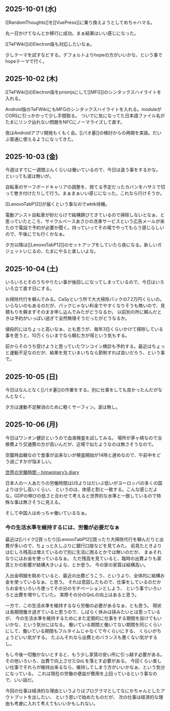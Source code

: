 ## 2025-10-01 (水)

[[RandomThoughts]]を[[VuePress]]に乗り換えようとしてめちゃハマる。

丸一日かけてなんとか移行に成功。まぁ結果はいい感じになった。

[[TeFWiki]]のElectron版も対応したいなぁ。

少しテーマを試すなどする。デフォルトよりhopeの方がいいかな、という事でhopeテーマで行く。

## 2025-10-02 (木)

[[TeFWiki]]のElectron版をprismjsにして[[MFG]]のシンタックスハイライトを入れる。

Android版のTeFWikiにもMFGのシンタックスハイライトを入れる。moduleがCORSに引っかかって少し手間取る。
ついでに気になってた日本語ファイル名がたまにリンク辿れない問題をNFCにノーマライズして直す。

夜はAndroidアプリ開発もくもく会。[[パオ碁]]の検討からの再開を実装。だいぶ普通に使えるようになってきた。

## 2025-10-03 (金)

今週はすでに一週間ぶんくらいは働いているので、今日は違う事をするかな。
といっても波は無いが。

自転車のサーフボードキャリアの調整を、捨てる予定だったカバンをハサミで切って巻き付けたりして行う。まぁまぁいい感じになった。これなら行けそうか。

[[LenovoTabP12]]が届くという事なのでwktk待機。

電動アシスト自転車が砂だらけで結構錆びてきているので掃除しないとなぁ、と思っていたところ、サイクルベースあさひの洗車サービスという広告メールが来たので電話で予約が必要か聞く。持っていってその場でやってもらう感じらしいので、午後にでも行くかなぁ。

夕方以降は[[LenovoTabP12]]のセットアップをしていたら夜になる。新しいガジェットいじるの、たまにやると楽しいよな。

## 2025-10-04 (土)

いろいろとそのうちやりたい事が後回しになってしまっているので、今日はいろいろ立て直す日にする。

お掃除代行を頼んでみる。CaSyという所で大大掃除パックの7.2万円くらいの。いらないのもあるのだが、パックじゃない料金でやすくなりそうも無いので、見積もりを頼まずそのまま申し込んでみたがどうなるか。
以前別の所に頼んだときは予約がいっぱい過ぎて全然無理そうだったがどうなるか。

値段的にはちょっと高いなぁ、とも思うが、毎年3日くらいかけて掃除している事を思うと、10万くらいまでなら頼む方が得という気もする。

前からそのうち受けようと思っていたワンコイン検診も予約する。最近はちょっと運動不足なのだが、結果を見ていまいちなら節制すれば良いだろう、という事で。

## 2025-10-05 (日)

今日はなんとなく[[パオ碁]]の作業をする。別に仕事をしても良かったんだがなんとなく。

夕方は運動不足解消のために軽くサーフィン。波は無し。

## 2025-10-06 (月)

今日はワンオン健診というので血液検査を試してみる。
場所が茅ヶ崎なので治療費より交通費の方が高いんだが、近場で似たようなのは無さそうなので。

空腹時血糖なので食事が出来ないが検査開始が14時と遅めなので、午前中をどう過ごすかが悩ましい。

[世界の労働時間 - himaginary’s diary](https://himaginary.hatenablog.com/entry/20250911/Global_Working_Hours)

日本人の一人あたりの労働時間はUSよりはだいぶ低いがヨーロッパの多くの国よりは少し高いくらい、
というのは、体感と割と一致する。こんな感じだよな。GDPの伸びの低さと合わせて考えると世界的な水準と一致しているので特殊な事は無さそうに見える。

そして中国人はめっちゃ働いているなぁ。

### 今の生活水準を維持するには、労働が必要だなぁ

最近は[[バイク]]買ったり[[LenovoTabP12]]買ったり大掃除代行を頼んだりと出費が多いので、ちょっと久しぶりに銀行口座などを見てみた。
前見たときよりはむしろ残高は増えているので別に生活に困るとかでは無いのだが、
まぁそれなりにはお金を使っているなぁ。
ただ残高を見ていると、臨時の出費よりも家賃とかの影響が結構大きいよな、とか思う。
今の家の家賃は結構高い。

入出金明細を眺めていると、最近の出費どうこう、というより、全体的に結構お金を使っているなぁ、と思う。
それは意図したもので、仕事をしているのだからお金をいろいろ使ってその分のモチベーションとしよう、
という事でいろいろと出費を増やしていた。
実際その分のQoLの向上はあると思う。

一方で、この生活水準を維持するなら労働の必要があるなぁ、とも思う。
現状は長期間働き過ぎていると思うので、しばらく休みは挟みたいとは思っているが、
今の生活水準を維持するためにまた定期的に仕事をする期間を設けてもいいかな、という気分にはなる。
働いている期間と働いてない期間を同じくらいにして、働いている期間もフルタイムじゃなくて今くらいにする、
くらいがちょうどいい気がする。
たぶんそれなら出費とのバランスも悪くない気がするし。

もし今後一切働かないとすると、もう少し家賃の安い所に引っ越す必要がある。
その他いろいろ、出費で向上させたQoLを落とす必要がある。
今回くらい楽しい仕事でそれらが維持出来るなら、維持してしまう方がいいかなぁ、という気分になっている。
これは現在の労働の便益が費用を上回っているという事なので、いい話だ。

今回の仕事は経済的な理由というよりはプログラマとしてなにかちゃんとしたアウトプットを出したい、
という思いで始めたものだが、
次の仕事は経済的な理由も考慮に入れて考えてもいいかもしれない。